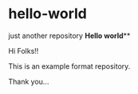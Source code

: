 # hello-world
just another repository
******************Hello world********************

Hi Folks!!

This is an example format repository.

Thank you...
